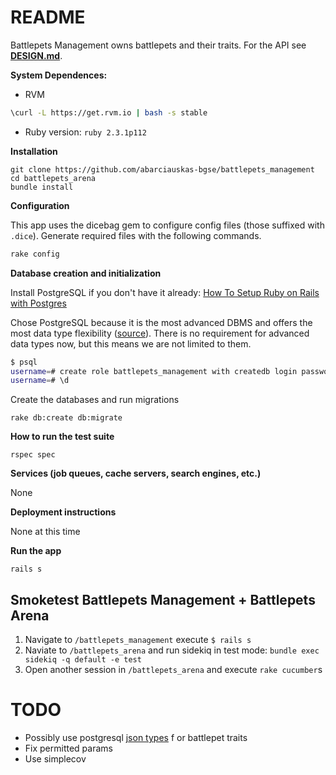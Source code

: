 # README

Battlepets Management owns battlepets and their traits. For the API see **[DESIGN.md](DESIGN.md)**.

**System Dependences:**

* RVM
```bash
\curl -L https://get.rvm.io | bash -s stable
```
* Ruby version: `ruby 2.3.1p112`

**Installation**

```
git clone https://github.com/abarciauskas-bgse/battlepets_management
cd battlepets_arena
bundle install
```

**Configuration**

This app uses the dicebag gem to configure config files (those suffixed with `.dice`). Generate required files with the following commands.

```bash
rake config
```

**Database creation and initialization**

Install PostgreSQL if you don't have it already: [How To Setup Ruby on Rails with Postgres](https://www.digitalocean.com/community/tutorials/how-to-setup-ruby-on-rails-with-postgres)

Chose PostgreSQL because it is the most advanced DBMS and offers the most data type flexibility ([source](https://www.digitalocean.com/community/tutorials/sqlite-vs-mysql-vs-postgresql-a-comparison-of-relational-database-management-systems)). There is no requirement for advanced data types now, but this means we are not limited to them.

```bash
$ psql
username=# create role battlepets_management with createdb login password 'password1';
username=# \d
```

Create the databases and run migrations

```
rake db:create db:migrate
```

**How to run the test suite**

```
rspec spec
```

**Services (job queues, cache servers, search engines, etc.)**

None

**Deployment instructions**

None at this time

**Run the app**

```
rails s
```

## Smoketest Battlepets Management + Battlepets Arena

1. Navigate to `/battlepets_management` execute `$ rails s`
2. Naviate to `/battlepets_arena` and run sidekiq in test mode: `bundle exec sidekiq -q default -e test`
3. Open another session in `/battlepets_arena` and execute `rake cucumber`s

# TODO

* Possibly use postgresql [json types](http://www.tutorialspoint.com/postgresql/postgresql_data_types.htm) f
or battlepet traits
* Fix permitted params
* Use simplecov
